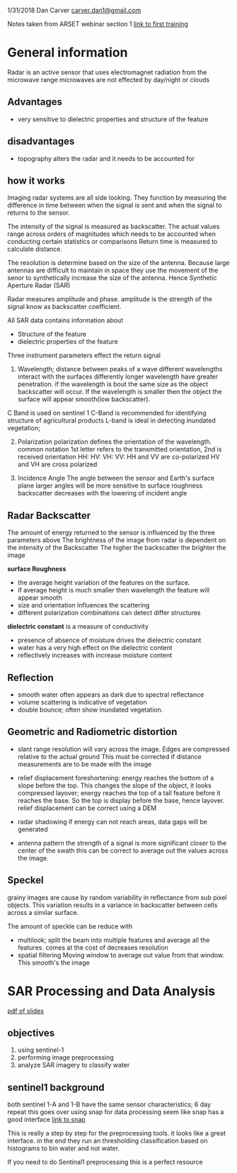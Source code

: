 1/31/2018
Dan Carver
carver.dan1@gmail.com


Notes taken from ARSET webinar section 1
[link to first training ](https://arset.gsfc.nasa.gov/disasters/webinars/intro-SAR)

# General information
Radar is an active sensor that uses electromagnet radiation from the microwave range
microwaves are not effected by day/night or clouds

## Advantages
- very sensitive to dielectric properties and structure of the feature

## disadvantages
- topography alters the radar and it needs to be accounted for

## how it works
Imaging radar systems are all side looking. They function by measuring the difference in time between when the signal is sent and when the signal to returns to the sensor.

The intensity of the signal is measured as backscatter. The actual values range across orders of magnitudes which needs to be accounted when conducting certain statistics or comparisons
Return time is measured to calculate distance.

The resolution is determine based on the size of the antenna. Because large antennas are difficult to maintain in space they use the movement of the senor to synthetically increase the size of the antenna. Hence Synthetic Aperture Radar (SAR)

Radar measures amplitude and phase.
amplitude is the strength of the signal know as backscatter coefficient.

All SAR data contains information about
- Structure of the feature
- dielectric properties of the feature

Three instrument parameters  effect the return signal
1. Wavelength; distance between peaks of a wave
different wavelengths interact with the surfaces differently
longer wavelength have greater penetration.
if the wavelength is bout the same size as the object backscatter will occur. If the wavelength is smaller then the object the surface will appear smooth(low backscatter).

C Band is used on sentinel 1
C-Band is recommended for identifying structure of agricultural products
L-band is ideal in detecting inundated vegetation;

2. Polarization
polarization defines the orientation of the wavelength.
common notation
1st letter refers to the transmitted orientation, 2nd is received orientation
HH:
HV:
VH:
VV:
HH and VV are co-polarized
HV and VH are cross polarized

3. Incidence Angle
The angle between the sensor and Earth's surface plane
larger angles will be more sensitive to surface roughness
backscatter decreases with the lowering of incident angle

## Radar Backscatter
The amount of energy returned to the sensor is influenced by the three parameters above
The brightness of the image from radar is dependent on the intensity of the Backscatter
The higher the backscatter the brighter the image

**surface Roughness**
- the average height variation of the features on the surface.
- if average height is much smaller then wavelength the feature will appear smooth
- size and orientation influences the scattering
- different polarization combinations can detect differ structures

**dielectric constant** is a measure of conductivity
- presence of absence of moisture drives the dielectric constant
- water has a very high effect on the dielectric content
- reflectively increases with increase moisture content

## Reflection
- smooth water often appears as dark due to spectral reflectance
- volume scattering is indicative of vegetation
- double bounce; often show inundated vegetation.

## Geometric and Radiometric distortion
- slant range
resolution will vary across the image. Edges are compressed relative to the actual ground
This must be corrected if distance measurements are to be made with the image

- relief displacement
foreshortening: energy reaches the bottom of a slope before the top. This changes the slope of the object, it looks compressed
layover; energy reaches the top of a tall feature before it reaches the base. So the top is display before the base, hence layover.
relief displacement can be correct using a DEM

- radar shadowing
if energy can not reach areas, data gaps will be generated

- antenna pattern
the strength of a signal is more significant closer to the center of the swath
this can be correct to average out the values across the image.

## Speckel
grainy images are cause by random variability in reflectance from sub pixel objects. This variation results in a variance in backscatter between cells across a similar surface.

The amount of speckle can be reduce with
- multilook; split the beam into multiple features and average all the features.
comes at the cost of decreases resolution
- spatial filtering
Moving window to average out value from that window.
This smooth's the image

# SAR Processing and Data Analysis
[pdf of slides](https://arset.gsfc.nasa.gov/sites/default/files/disasters/SAR-17/Session2-SAR-English.pdf)

## objectives
1. using sentinel-1
2. performing image preprocessing
3. analyze SAR imagery to classify water

## sentinel1 background
both sentinel 1-A and 1-B have the same sensor characteristics; 6 day repeat
this goes over using snap for data processing
seem like snap has a good interface
[link to snap](http://step.esa.int/main/toolboxes/snap/)

This is really a step by step for the preprocessing tools. it looks like a great interface.
in the end they run an thresholding classification based on histograms to bin water and not water.

If you need to do Sentinal1 preprocessing this is a perfect resource
